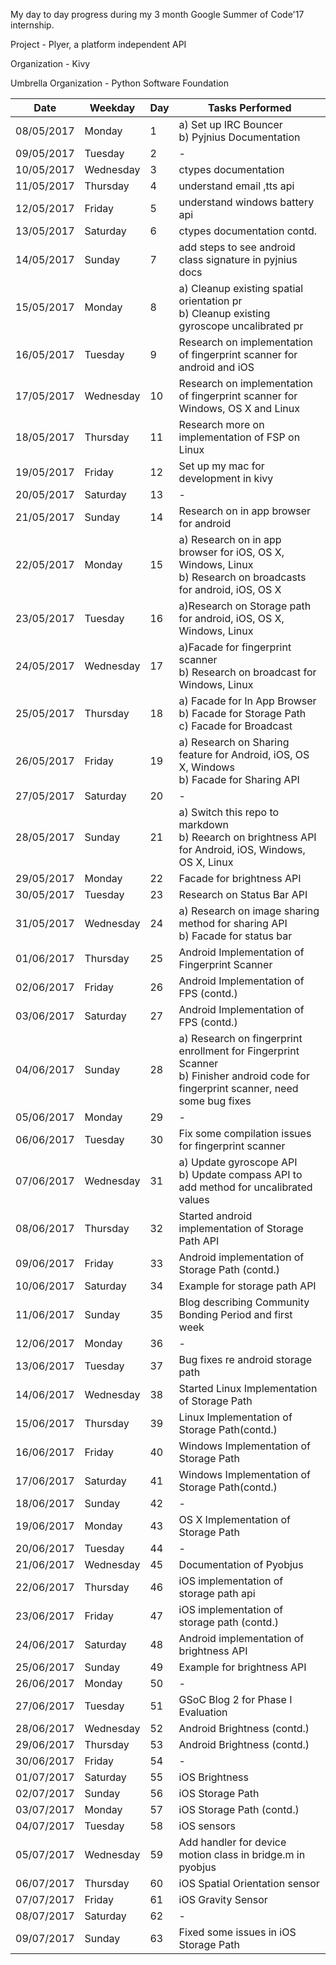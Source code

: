 My day to day progress during my 3 month Google Summer of Code'17 internship.

Project - Plyer, a platform independent API

Organization - Kivy

Umbrella Organization - Python Software Foundation

Date | Weekday | Day | Tasks Performed
---- | ------- | --- | ---------------
08/05/2017 | Monday | 1 | a) Set up IRC Bouncer <br> b) Pyjnius Documentation
09/05/2017 | Tuesday | 2 | - 
10/05/2017 | Wednesday | 3 | ctypes documentation
11/05/2017 | Thursday | 4 | understand email ,tts api
12/05/2017 | Friday | 5 | understand windows battery api
13/05/2017 | Saturday | 6 | ctypes documentation contd.
14/05/2017 | Sunday | 7 | add steps to see android class signature in pyjnius docs
15/05/2017 | Monday | 8 | a) Cleanup existing spatial orientation pr <br> b) Cleanup existing gyroscope uncalibrated pr
16/05/2017 | Tuesday | 9 | Research on implementation of fingerprint scanner for android and iOS
17/05/2017 | Wednesday | 10 | Research on implementation of fingerprint scanner for Windows, OS X and Linux
18/05/2017 | Thursday | 11 | Research more on implementation of FSP on Linux
19/05/2017 | Friday | 12 | Set up my mac for development in kivy
20/05/2017 | Saturday | 13 | -
21/05/2017 | Sunday | 14 | Research on in app browser for android
22/05/2017 | Monday | 15 | a) Research on in app browser for iOS, OS X, Windows, Linux <br> b) Research on broadcasts for android, iOS, OS X
23/05/2017 | Tuesday | 16 | a)Research on Storage path for android, iOS, OS X, Windows, Linux
24/05/2017 | Wednesday | 17 | a)Facade for fingerprint scanner <br> b) Research on broadcast for Windows, Linux
25/05/2017 | Thursday | 18 | a) Facade for In App Browser <br> b) Facade for Storage Path <br> c) Facade for Broadcast
26/05/2017 | Friday | 19 | a) Research on Sharing feature for Android, iOS, OS X, Windows <br> b) Facade for Sharing API
27/05/2017 | Saturday | 20 | - 
28/05/2017 | Sunday | 21 | a) Switch this repo to markdown <br> b) Reearch on brightness API for Android, iOS, Windows, OS X, Linux
29/05/2017 | Monday | 22 | Facade for brightness API 
30/05/2017 | Tuesday | 23 | Research on Status Bar API
31/05/2017 | Wednesday | 24 | a) Research on image sharing method for sharing API <br> b) Facade for status bar
01/06/2017 | Thursday | 25 | Android Implementation of Fingerprint Scanner
02/06/2017 | Friday | 26 | Android Implementation of FPS (contd.)
03/06/2017 | Saturday | 27 | Android Implementation of FPS (contd.)
04/06/2017 | Sunday | 28 | a) Research on fingerprint enrollment for Fingerprint Scanner <br> b) Finisher android code for fingerprint scanner, need some bug fixes
05/06/2017 | Monday | 29 | -
06/06/2017 | Tuesday | 30 | Fix some compilation issues for fingerprint scanner
07/06/2017 | Wednesday | 31 | a) Update gyroscope API <br> b) Update compass API to add method for uncalibrated values
08/06/2017 | Thursday | 32 | Started android implementation of Storage Path API
09/06/2017 | Friday | 33 | Android implementation of Storage Path (contd.)
10/06/2017 | Saturday | 34 | Example for storage path API
11/06/2017 | Sunday | 35 | Blog describing Community Bonding Period and first week
12/06/2017 | Monday | 36 | -
13/06/2017 | Tuesday | 37 | Bug fixes re android storage path
14/06/2017 | Wednesday | 38 | Started Linux Implementation of Storage Path
15/06/2017 | Thursday | 39 | Linux Implementation of Storage Path(contd.)
16/06/2017 | Friday | 40 | Windows Implementation of Storage Path
17/06/2017 | Saturday | 41 | Windows Implementation of Storage Path(contd.)
18/06/2017 | Sunday | 42 | -
19/06/2017 | Monday | 43 | OS X Implementation of Storage Path
20/06/2017 | Tuesday | 44 | -
21/06/2017 | Wednesday | 45 | Documentation of Pyobjus
22/06/2017 | Thursday | 46 | iOS implementation of storage path api
23/06/2017 | Friday | 47 | iOS implementation of storage path (contd.)
24/06/2017 | Saturday | 48 | Android implementation of brightness API
25/06/2017 | Sunday | 49 | Example for brightness API
26/06/2017 | Monday | 50 | -
27/06/2017 | Tuesday | 51 | GSoC Blog 2 for Phase I Evaluation
28/06/2017 | Wednesday | 52 | Android Brightness (contd.)
29/06/2017 | Thursday | 53 | Android Brightness (contd.)
30/06/2017 | Friday | 54 | -
01/07/2017 | Saturday | 55 | iOS Brightness
02/07/2017 | Sunday | 56 | iOS Storage Path
03/07/2017 | Monday | 57 | iOS Storage Path (contd.)
04/07/2017 | Tuesday | 58 | iOS sensors
05/07/2017 | Wednesday | 59 | Add handler for device motion class in bridge.m in pyobjus
06/07/2017 | Thursday | 60 | iOS Spatial Orientation sensor
07/07/2017 | Friday | 61 | iOS Gravity Sensor
08/07/2017 | Saturday | 62 | -
09/07/2017 | Sunday | 63 | Fixed some issues in iOS Storage Path

